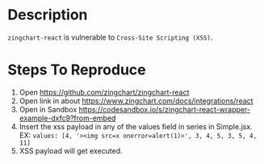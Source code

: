 # Description

`zingchart-react` is vulnerable to `Cross-Site Scripting (XSS)`.

# Steps To Reproduce

1. Open https://github.com/zingchart/zingchart-react
2. Open link in about https://www.zingchart.com/docs/integrations/react
3. Open in Sandbox https://codesandbox.io/s/zingchart-react-wrapper-example-dxfc9?from-embed
4. Insert the xss payload in any of the values field in series in Simple.jsx. EX: `values: [4, '><img src=x onerror=alert(1)>', 3, 4, 5, 3, 5, 4, 11]`
7. XSS payload will get executed.
